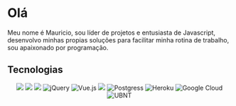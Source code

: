 <h1>Olá</h1>

<div>
 <p>Meu nome é Mauricio, sou líder de projetos e entusiasta de Javascript, desenvolvo minhas propias soluções para facilitar minha rotina de trabalho, sou apaixonado por programação.
</p>
</div>

<h2>Tecnologias</h2>
<div align="center">
 <!--HTML-->
<img src="https://img.shields.io/badge/HTML-239120?style=for-the-badge&logo=html5&logoColor=white">
<!--CSS-->
<img src="https://img.shields.io/badge/CSS3-1572B6?style=for-the-badge&logo=css3&logoColor=white">
<!--JS-->
<img src="https://img.shields.io/badge/JavaScript-F7DF1E?style=for-the-badge&logo=javascript&logoColor=black">
<!--JQUERY-->
<img alt="jQuery" src="https://img.shields.io/badge/jquery%20-%230769AD.svg?&style=for-the-badge&logo=jquery&logoColor=white"/>
 <!--VUE-->
<img alt="Vue.js" src="https://img.shields.io/badge/Vue.js-35495E?style=for-the-badge&logo=vue.js&logoColor=4FC08D"/>
<!--NODE-->
<img src="https://img.shields.io/badge/Node.js-43853D?style=for-the-badge&logo=node.js&logoColor=white">
 <!--DB-->
<img alt="Postgress" src="https://img.shields.io/badge/PostgreSQL-316192?style=for-the-badge&logo=postgresql&logoColor=white"/>
<!--HEROKU-->
<img alt="Heroku" src="https://img.shields.io/badge/heroku%20-%23430098.svg?&style=for-the-badge&logo=heroku&logoColor=white"/>
 <!--GOOGLECLOUD-->
<img alt="Google Cloud" src="https://img.shields.io/badge/Google%20Cloud%20-%234285F4.svg?&style=for-the-badge&logo=google-cloud&logoColor=white"/>
 <!--OS-->
 <img alt="UBNT" src="https://img.shields.io/badge/Ubuntu-E95420?style=for-the-badge&logo=ubuntu&logoColor=white"/>
 
 
</div>


